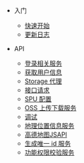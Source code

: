 <!-- * [入门](introduction/) -->
* 入门

  * [快速开始](introduction/quickstart)
  * [更新日志](introduction/changelog)

* API
  * [登录相关服务](api/login)
  * [获取用户信息](api/user)
  * [Storage 代理](api/storage)
  * [接口请求](api/axios)
  * [SPU 配置](api/spuconfig)
  * [OSS 上传下载服务](api/oss)
  * [调试](api/isdebugger)
  * [地理位置信息服务](api/location)
  * [高德地图JSAPI](api/amap)
  * [生成唯一 id 服务](api/id)
  * [功能权限校验服务](api/functioncheck)
  <!-- * [基础信息](api/index)
  * [layout 布局](api/layout)
  * [filter 搜索栏](api/filter)
  * [popview 弹窗](api/popview)
  * [tabboard 标签页](api/tabboard)
  * [button 按钮](api/button)
  * [text 文本](api/text)
  * [image 图片](api/image)
  * [link 链接](api/link)
  * [progress 进度](api/progress)
  * [tags 标签](api/tags)
  * [textinput 文本输入](api/textinput)
  * [select 选择器](api/select)
  * [tree 选择树](api/tree)
  * [date 日期选择器](api/date)
  * [checkbox 多选框](api/checkbox)
  * [radio 单选框](api/radio)
  * [cascade 级联选择器](api/cascade)
  * [photo 图片上传](api/photo)
  * [attachment 附件上传](api/attachment)
  * [table 表格](api/table)
  * [list 列表](api/list)
  * [foreach 循环](api/foreach) -->

